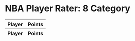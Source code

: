 <script type="text/javascript" charset="utf8" src="//code.jquery.com/jquery-1.10.2.min.js"></script>
<script type="text/javascript" charset="utf8" src="//cdn.datatables.net/1.10.7/js/jquery.dataTables.js"></script>
<link rel="stylesheet" type="text/css" href="//cdn.datatables.net/1.10.7/css/jquery.dataTables.css">

<script type="text/javascript">
var url = "https://raw.githubusercontent.com/sansbacon/nbapr/main/data/player-rater-8cat.json";
$(document).ready(function() {
  var oTable = $('#pr').DataTable( {
    "ajax": url,
    "iDisplayLength": 250,
    "dom": '<"pull-left"f><"pull-right"l>t',
    "order": [1, 'desc'],
    "columnDefs": [
        {"className": "dt-center", "targets": "_all"}
      ]
    } );

  $.fn.dataTable.ext.errMode = 'none';
  $('#pr')
    .on( 'error.dt', function ( e, settings, techNote, message ) {
    console.log( 'An error has been reported by DataTables: ', message );
    alert('Request failed: please use valid values');
  }).DataTable();
});
</script>

# NBA Player Rater: 8 Category

<table id="pr" class="display">
    <thead>
        <tr>
            <th>Player</th>
            <th>Points</th>
        </tr>
    </thead>
    <tfoot>
        <tr>
            <th>Player</th>
            <th>Points</th>
        </tr>
    </tfoot>
</table>
